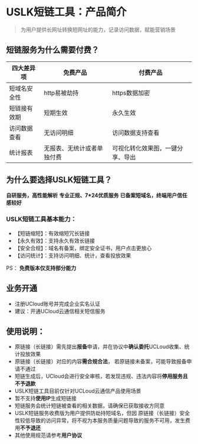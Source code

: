 # USLK短链工具：产品简介


> 为用户提供长网址转换短网址的能力，记录访问数据，赋能营销场景

## 短链服务为什么需要付费？

|四大差异项 | 免费产品 | 付费产品 |
| --- | --- | --- |
|  短域名安全性| http易被劫持 | https数据加密 |
|  短链接有效期| 短期生效 |永久生效  |
|  访问数据查看| 无访问明细 | 访问数据支持查看 |
|  统计报表| 无报表、无统计或者单独付费| 可视化转化效果图，一键分享、导出| 

## 为什么要选择USLK短链工具？

**自研服务，高性能解析**
**专业正规、7*24优质服务**
**已备案短域名，终端用户信任感较好**

### USLK短链工具基本能力：

- 【短链缩短】：有效缩短冗长链接
- 【永久有效】：支持永久有效长链接
- 【安全合规】：域名有备案，绑定安全证书，用户点击更放心
- 【访问统计】：支持访问明细、统计，查看投放效果

PS： **免费版本仅支持部分能力**

## 业务开通
- 注册UCloud账号并完成企业实名认证
- 建议：开通UCloud云通信相关短信服务


## 使用说明：
- 原链接（长链接）需先提出**报备**申请，并在协议中**确认委托**UCLoud收集、统计投放效果
- 原链接（长链接）对应的内容**需合规合法**， 若原链接未备案，可能导致报备申请不通过
- 短链生成后，UCloud会进行安全审核，若发现违规、违法内容将**停用服务且不予退款**
- USLK短链工具目前仅针对UCLoud云通信产品使用场景
- 暂不支持**使用IP**生成短链接
- 短链服务会统计短链被查看的相关数据，请确保已获取接收方同意
- USLK短链服务收费版为用户提供防劫持短域名，但因 原链接（长链接）安全性较低导致的访问异常，将不视为本服务质量问题导致的服务不可用，发生费用**不予退还**
- 其他使用规范请参考**用户协议**



